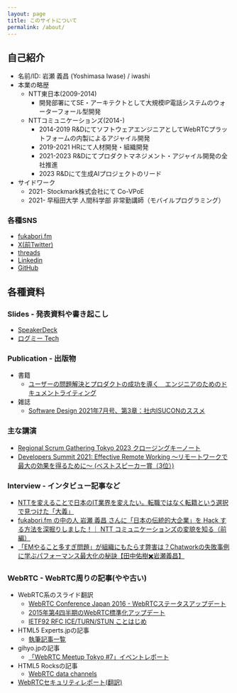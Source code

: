 ```yaml
---
layout: page
title: このサイトについて
permalink: /about/
---
```


## 自己紹介

- 名前/ID: 岩瀬 義昌 (Yoshimasa Iwase) / iwashi
- 本業の略歴
	- NTT東日本(2009-2014)
		- 開発部署にてSE・アーキテクトとして大規模IP電話システムのウォーターフォール型開発
	- NTTコミュニケーションズ(2014-)
		- 2014-2019 R&DにてソフトウェアエンジニアとしてWebRTCプラットフォームの内製によるアジャイル開発
		- 2019-2021 HRにて人材開発・組織開発
		- 2021-2023 R&Dにてプロダクトマネジメント・アジャイル開発の全社推進
		- 2023 R&Dにて生成AIプロジェクトのリード
- サイドワーク
	- 2021- Stockmark株式会社にて Co-VPoE 
	- 2021- 早稲田大学 人間科学部 非常勤講師（モバイルプログラミング）

### 各種SNS

- [fukabori.fm](https://fukabori.fm/)
- [X(前Twitter)](https://twitter.com/iwashi86)
- [threads](https://www.threads.net/@iwashi_86)
- [Linkedin](http://jp.linkedin.com/pub/yoshimasa-iwase/a0/2a7/576)
- [GitHub](https://github.com/iwashi)

## 各種資料

### Slides - 発表資料や書き起こし

- [SpeakerDeck](https://speakerdeck.com/iwashi86)
- [ログミー Tech](https://logmi.jp/persons/6000)

### Publication - 出版物

- 書籍
	- [ユーザーの問題解決とプロダクトの成功を導く　エンジニアのためのドキュメントライティング](https://amzn.to/3mmgfvB)
- 雑誌
	- [Software Design 2021年7月号、第3章：社内ISUCONのススメ](https://gihyo.jp/magazine/SD/archive/2021/202107)

### 主な講演

- [Regional Scrum Gathering Tokyo 2023 クロージングキーノート](https://2023.scrumgatheringtokyo.org/#speakers)
- [Developers Summit 2021: Effective Remote Working ～リモートワークで最大の効果を得るために〜 (ベストスピーカー賞（3位）)](https://event.shoeisha.jp/devsumi/20210218)

### Interview - インタビュー記事など

- [NTTを変えることで日本のIT業界を変えたい。転職ではなく転籍という選択で見つけた「大義」](https://findy-code.io/engineer-lab/ntt-iwashi)
- [fukabori.fm の中の人 岩瀬 義昌 さんに「日本の伝統的大企業」を Hack する方法を深掘りしました！｜ NTT コミュニケーションズの変貌を知る（前編）](https://www.seplus.jp/dokushuzemi/blog/2022/07/interview_with_iwashi_about_how2change_nttcom_1.html)
- [「EMやること多すぎ問題」が組織にもたらす弊害は？Chatworkの失敗事例に学ぶパフォーマンス最大化の秘訣【田中佑樹✖️岩瀬義昌】](https://type.jp/et/feature/20815/)

### WebRTC - WebRTC周りの記事(やや古い)

- WebRTC系のスライド翻訳
  - [WebRTC Conference Japan 2016 - WebRTCステータスアップデート](https://docs.google.com/presentation/d/1Z44qq92kMnqweDoqiPw1ro84TdTVeCiwFrmIy8N_pKI/edit#slide=id.g1193d3ae62_2_73)
  - [2015年第4四半期のWebRTC標準化アップデート](http://www.slideshare.net/iwashi86/2015-4-webrtc)
  - [IETF92 RFC ICE/TURN/STUN ことはじめ](https://docs.google.com/presentation/d/1A1gY5v3tW0oAkGUUSQQI7s1K8FW9eyyAJwsN5M0v1kI/edit#slide=id.g75ff32a71_2_78)
- HTML5 Experts.jpの記事
  - [執筆記事一覧](http://html5experts.jp/iwase/)
- gihyo.jpの記事
  - [「WebRTC Meetup Tokyo #7」イベントレポート](http://gihyo.jp/news/report/2015/03/2401)
- HTML5 Rocksの記事
  - [WebRTC data channels](http://www.html5rocks.com/ja/tutorials/webrtc/datachannels/)
- [WebRTCセキュリティレポート(翻訳)](http://webrtc-security.github.io/report_ja/)

